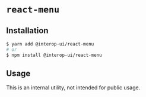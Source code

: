 # `react-menu`

## Installation

```sh
$ yarn add @interop-ui/react-menu
# or
$ npm install @interop-ui/react-menu
```

## Usage

This is an internal utility, not intended for public usage.
